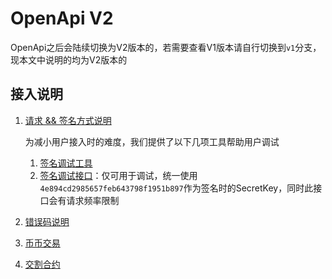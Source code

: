 # OpenApi V2

OpenApi之后会陆续切换为V2版本的，若需要查看V1版本请自行切换到`v1`分支，现本文中说明的均为V2版本的

## 接入说明

1. [请求 && 签名方式说明](./调用方式.md)

   为减小用户接入时的难度，我们提供了以下几项工具帮助用户调试
   1. [签名调试工具](https://exproductdiag891.blob.core.windows.net/oauth/signature/signature-demo.html)
   1. [签名调试接口](./调试接口文档.md)：仅可用于调试，统一使用`4e894cd2985657feb643798f1951b897`作为签名时的SecretKey，同时此接口会有请求频率限制

1. [错误码说明](./错误码.md)

1. [币币交易](./币币交易.md)

1. [交割合约](./交割合约接口文档.md)
